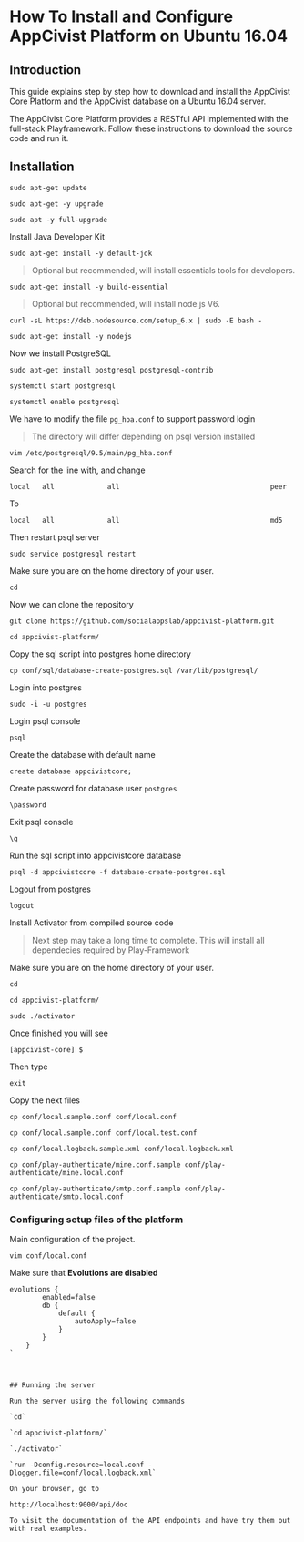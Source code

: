 # How To Install and Configure AppCivist Platform on Ubuntu 16.04

## Introduction
This guide explains step by step how to download and install the AppCivist Core Platform and the AppCivist database on a Ubuntu 16.04 server.

The AppCivist Core Platform provides a RESTful API implemented with the full-stack Playframework. Follow these instructions to download the source code and run it.

## Installation

`sudo apt-get update`

`sudo apt-get -y upgrade`

`sudo apt -y full-upgrade`

Install Java Developer Kit

`sudo apt-get install -y default-jdk`

> Optional but recommended, will install essentials tools for developers.


`sudo apt-get install -y build-essential`

> Optional but recommended, will install node.js V6.


`curl -sL https://deb.nodesource.com/setup_6.x | sudo -E bash -`

`sudo apt-get install -y nodejs`


Now we install PostgreSQL

`sudo apt-get install postgresql postgresql-contrib`

`systemctl start postgresql`

`systemctl enable postgresql`

We have to modify the file `pg_hba.conf` to support password login

> The directory will differ depending on psql version installed


`vim /etc/postgresql/9.5/main/pg_hba.conf`

Search for the line with, and change 

`local   all             all                                     peer`

To

`local   all             all                                     md5`

Then restart psql server

`sudo service postgresql restart`

Make sure you are on the home directory of your user.

`cd`

Now we can clone the repository

`git clone https://github.com/socialappslab/appcivist-platform.git`

`cd appcivist-platform/`

Copy the sql script into postgres home directory

`cp conf/sql/database-create-postgres.sql /var/lib/postgresql/`

Login into postgres 

`sudo -i -u postgres`

Login psql console

`psql`

Create the database with default name

`create database appcivistcore;`

Create password for database user `postgres`

`\password`

Exit psql console

`\q`

Run the sql script into appcivistcore database


`psql -d appcivistcore -f database-create-postgres.sql`

Logout from postgres

`logout`

Install Activator from compiled source code

> Next step may take a long time to complete. This will install all dependecies required by Play-Framework


Make sure you are on the home directory of your user.

`cd`

`cd appcivist-platform/`

`sudo ./activator`

Once finished you will see

`[appcivist-core] $ `

Then type 

`exit`

Copy the next files 

`cp conf/local.sample.conf conf/local.conf`

`cp conf/local.sample.conf conf/local.test.conf`
 
`cp conf/local.logback.sample.xml conf/local.logback.xml`
 
`cp conf/play-authenticate/mine.conf.sample conf/play-authenticate/mine.local.conf`

`cp conf/play-authenticate/smtp.conf.sample conf/play-authenticate/smtp.local.conf`

### Configuring setup files of the platform

Main configuration of the project.

`vim conf/local.conf`

Make sure that **Evolutions are disabled**
```
evolutions {
        enabled=false
        db {
            default {
                autoApply=false
            }
        }
    }
`



## Running the server

Run the server using the following commands

`cd`

`cd appcivist-platform/`

`./activator`

`run -Dconfig.resource=local.conf -Dlogger.file=conf/local.logback.xml`

On your browser, go to 

http://localhost:9000/api/doc 

To visit the documentation of the API endpoints and have try them out with real examples.
